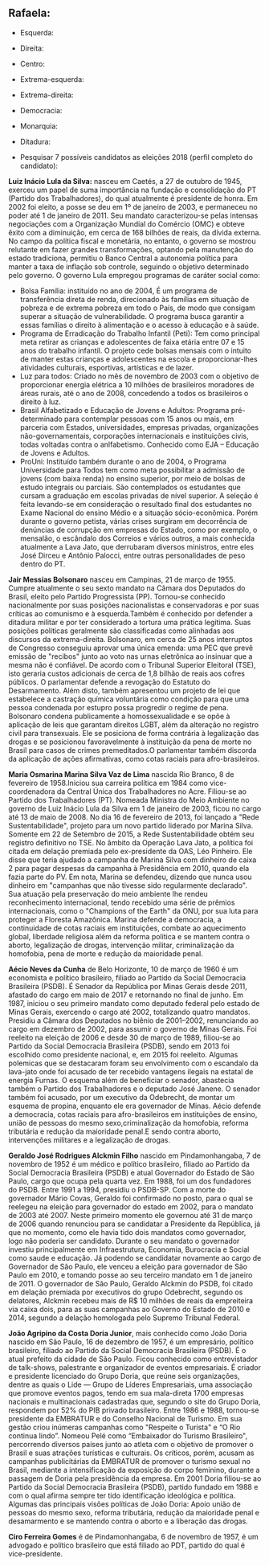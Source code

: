 ﻿## **Rafaela**:

* Esquerda: 

* Direita: 

* Centro:

* Extrema-esquerda:

* Extrema-direita:

* Democracia:

* Monarquia:

* Ditadura:

* Pesquisar 7 possíveis candidatos as eleições 2018 (perfil completo do candidato):

**Luiz Inácio Lula da Silva:** nasceu em Caetés, a 27 de outubro de 1945, exerceu um papel de suma importância na fundação e consolidação do PT (Partido dos Trabalhadores), do qual atualmente é presidente de honra. Em 2002 foi eleito, a posse se deu em 1º de janeiro de 2003, e permaneceu no poder até 1 de janeiro de 2011. Seu mandato caracterizou-se pelas intensas negociações com a Organização Mundial do Comércio (OMC) e obteve êxito com a diminuição, em cerca de 168 bilhões de reais, da dívida externa.
No campo da política fiscal e monetária, no entanto, o governo se mostrou relutante em fazer grandes transformações, optando pela manutenção do estado tradiciona, permitiu o Banco Central a autonomia política para manter a taxa de inflação sob controle, seguindo o objetivo determinado pelo governo.
O governo Lula empregou programas de caráter social como:
- Bolsa Família: instituído no ano de 2004, É um programa de transferência direta de renda, direcionado às famílias em situação de pobreza e de extrema pobreza em todo o País, de modo que consigam superar a situação de vulnerabilidade. O programa busca garantir a essas famílias o direito à alimentação e o acesso à educação e à saúde. 
- Programa de Erradicação do Trabalho Infantil (Peti): Tem como principal meta retirar as crianças e adolescentes de faixa etária entre 07 e 15 anos do trabalho infantil. O projeto cede bolsas mensais com o intuito de manter estas crianças e adolescentes na escola e proporcionar-lhes atividades culturais, esportivas, artísticas e de lazer.
- Luz para todos: Criado no mês de novembro de 2003 com o objetivo de proporcionar energia elétrica a 10 milhões de brasileiros moradores de áreas rurais, até o ano de 2008, concedendo a todos os brasileiros o direito à luz.
- Brasil Alfabetizado e Educação de Jovens e Adultos: Programa pré-determinado para contemplar pessoas com 15 anos ou mais, em parceria com Estados, universidades, empresas privadas, organizações não-governamentais, corporações internacionais e instituições civis, todas voltadas contra o anlfabetismo. Conhecido como EJA – Educação de Jovens e Adultos.
- ProUni: Instituído também durante o ano de 2004, o Programa Universidade para Todos tem como meta possibilitar a admissão de jovens (com baixa renda) no ensino superior, por meio de bolsas de estudo integrais ou parciais. São contemplados os estudantes que cursam a graduação em escolas privadas de nível superior. A seleção é feita levando-se em consideração o resultado final dos estudantes no Exame Nacional do ensino Médio e a situação sócio-econômica.
Porém durante o governo petista, várias crises surgiram em decorrência de denúncias de corrupção em empresas do Estado, como por exemplo, o mensalão, o escândalo dos Correios e vários outros, a mais conhecida atualmente a Lava Jato, que derrubaram diversos ministros, entre eles José Dirceu e Antônio Palocci, entre outras personalidades de peso dentro do PT.

**Jair Messias Bolsonaro** nasceu em Campinas, 21 de março de 1955. Cumpre atualmente o seu sexto mandato na Câmara dos Deputados do Brasil, eleito pelo Partido Progressista (PP). Tornou-se conhecido nacionalmente por suas posições nacionalistas e conservadoras e por suas críticas ao comunismo e à esquerda.Também é conhecido por defender a ditadura militar e por ter considerado a tortura uma prática legítima. Suas posições políticas geralmente são classificadas como alinhadas aos discursos da extrema-direita.
Bolsonaro, em cerca de 25 anos interruptos de Congresso conseguiu aprovar uma única emenda: uma PEC que prevê emissão de "recibos" junto ao voto nas urnas eletrônica ao insinuar que a mesma não é confiável. De acordo com o Tribunal Superior Eleitoral (TSE), isto geraria custos adicionais de cerca de 1,8 bilhão de reais aos cofres públicos.
O parlamentar defende a revogação do Estatuto do Desarmamento. Além disto, também apresentou um projeto de lei que estabelece a castração química voluntária como condição para que uma pessoa condenada por estupro possa progredir o regime de pena.
Bolsonaro condena publicamente a homossexualidade e se opõe à aplicação de leis que garantam direitos LGBT, além da alteração no registro civil para transexuais.
Ele se posiciona de forma contrária à legalização das drogas e se posicionou favoravelmente à instituição da pena de morte no Brasil para casos de crimes premeditados.O parlamentar também discorda da aplicação de ações afirmativas, como cotas raciais para afro-brasileiros. 

**Maria Osmarina Marina Silva Vaz de Lima** nascida Rio Branco, 8 de fevereiro de 1958.Iniciou sua carreira política em 1984 como vice-coordenadora da Central Única dos Trabalhadores no Acre. Filiou-se ao Partido dos Trabalhadores (PT). Nomeada Ministra do Meio Ambiente no governo de Luiz Inácio Lula da Silva em 1 de janeiro de 2003, ficou no cargo até 13 de maio de 2008.
No dia 16 de fevereiro de 2013, foi lançado a "Rede Sustentabilidade", projeto para um novo partido liderado por Marina Silva. Somente em 22 de Setembro de 2015, a Rede Sustentabilidade obtém seu registro definitivo no TSE.
No âmbito da Operação Lava Jato, a política foi citada em delação premiada pelo ex-presidente da OAS, Léo Pinheiro. Ele disse que teria ajudado a campanha de Marina Silva com dinheiro de caixa 2 para pagar despesas da campanha à Presidência em 2010, quando ela fazia parte do PV. Em nota, Marina se defendeu, dizendo que nunca usou dinheiro em "campanhas que não tivesse sido regularmente declarado".
Sua atuação pela preservação do meio ambiente lhe rendeu reconhecimento internacional, tendo recebido uma série de prêmios internacionais, como o "Champions of the Earth" da ONU, por sua luta para proteger a Floresta Amazônica.
Marina defende a democracia, a continuidade de cotas raciais em instituições, combate ao aquecimento global, liberdade religiosa além da reforma politica e se mantem contra o aborto, legalização de drogas, intervenção militar, criminalização da homofobia, pena de morte e redução da maioridade penal. 

**Aécio Neves da Cunha** de Belo Horizonte, 10 de março de 1960 é um economista e político brasileiro, filiado ao Partido da Social Democracia Brasileira (PSDB). É Senador da República por Minas Gerais desde 2011, afastado do cargo em maio de 2017 e retornando no final de junho.
Em 1987, iniciou o seu primeiro mandato como deputado federal pelo estado de Minas Gerais, exercendo o cargo até 2002, totalizando quatro mandatos. Presidiu a Câmara dos Deputados no biênio de 2001–2002, renunciando ao cargo em dezembro de 2002, para assumir o governo de Minas Gerais. 
Foi reeleito na eleição de 2006 e desde 30 de março de 1989, filiou-se ao Partido da Social Democracia Brasileira (PSDB), sendo em 2013 foi escolhido como presidente nacional, e, em 2015 foi reeleito.
Algumas polemicas que se destacaram foram seu envolvimento com o escandalo da lava-jato onde foi acusado de ter recebido vantagens ilegais na estatal de energia Furnas. O esquema além de beneficiar o senador, abastecia também o Partido dos Trabalhadores e o deputado José Janene. O senador também foi acusado, por um executivo da Odebrecht, de montar um esquema de propina, enquanto ele era governador de Minas.
Aécio defende a democracia, cotas raciais para afro-brasileiros em instituições de ensino, união de pessoas do mesmo sexo,criminalização da homofobia, reforma tributária e redução da maioridade penal.E sendo contra aborto, intervenções militares e a legalização de drogas.

**Geraldo José Rodrigues Alckmin Filho** nascido em Pindamonhangaba, 7 de novembro de 1952 é um médico e político brasileiro, filiado ao Partido da Social Democracia Brasileira (PSDB) e atual Governador do Estado de São Paulo, cargo que ocupa pela quarta vez.
Em 1988, foi um dos fundadores do PSDB. Entre 1991 a 1994, presidiu o PSDB-SP.
Com a morte do governador Mário Covas, Geraldo foi confirmado no posto, para o qual se reelegeu na eleição para governador do estado em 2002, para o mandato de 2003 até 2007. Neste primeiro momento ele governou até 31 de março de 2006 quando renunciou para se candidatar a Presidente da República, já que no momento, como ele havia tido dois mandatos como governador, logo não poderia ser candidato. Durante o seu mandato o governador investiu principalmente em Infraestrutura, Economia, Burocracia e Social como saude e educação.
Já podendo se candidatar novamente ao cargo de Governador de São Paulo, ele venceu a eleição para governador de São Paulo em 2010, e tomando posse ao seu terceiro mandato em 1 de janeiro de 2011. 
O governador de São Paulo, Geraldo Alckmin do PSDB, foi citado em delação premiada por executivos do grupo Odebrecht, segundo os delatores, Alckmin recebeu mais de R$ 10 milhões de reais da empreiteira via caixa dois, para as suas campanhas ao Governo do Estado de 2010 e 2014, segundo a delação homologada pelo Supremo Tribunal Federal.

**João Agripino da Costa Doria Junior**, mais conhecido como João Doria nascido em São Paulo, 16 de dezembro de 1957, é um empresário, político brasileiro, filiado ao Partido da Social Democracia Brasileira (PSDB). É o atual prefeito da cidade de São Paulo. Ficou conhecido como entrevistador de talk-shows, palestrante e organizador de eventos empresariais. 
É criador e presidente licenciado do Grupo Doria, que reúne seis organizações, dentre as quais o Lide — Grupo de Líderes Empresariais, uma associação que promove eventos pagos, tendo em sua mala-direta 1700 empresas nacionais e multinacionais cadastradas que, segundo o site do Grupo Doria, respondem por 52% do PIB privado brasileiro.
Entre 1986 e 1988, tornou-se presidente da EMBRATUR e do Conselho Nacional de Turismo. Em sua gestão criou inúmeras campanhas como "Respeite o Turista" e “O Rio continua lindo”. 
Nomeou Pelé como “Embaixador do Turismo Brasileiro", percorrendo diversos países junto ao atleta com o objetivo de promover o Brasil e suas atrações turísticas e culturais. Os críticos, porém, acusam as campanhas publicitárias da EMBRATUR de promover o turismo sexual no Brasil, mediante a intensificação da exposição do corpo feminino, durante a passagem de Doria pela presidência da empresa. Em 2001 Doria filiou-se ao Partido da Social Democracia Brasileira (PSDB), partido fundado em 1988 e com o qual afirma sempre ter tido identificação ideológica e política.
Algumas das principais visões políticas de João Doria: Apoio união de pessoas do mesmo sexo, reforma tributária, redução da maioridade penal e desamarmento e se mantendo contra o aborto e a liberação das drogas.

**Ciro Ferreira Gomes** é de Pindamonhangaba, 6 de novembro de 1957, é um advogado e político brasileiro que está filiado ao PDT, partido do qual é vice-presidente. 